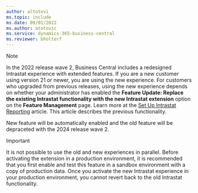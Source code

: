 ```yaml
---
author: altotovi
ms.topic: include
ms.date: 09/01/2022
ms.author: atotovic
ms.service: dynamics-365-business-central
ms.reviewer: bholtorf
---
```

> [!NOTE]
> In the 2022 release wave 2, Business Central includes a redesigned Intrastat experience with extended features. If you are a new customer using version 21 or newer, you are using the new experience. For customers who upgraded from previous releases, using the new experience depends on whether your administrator has enabled the **Feature Update: Replace the existing Intrastat functionality with the new Intrastat extension** option on the **Feature Management** page. Learn more at the [Set Up Intrastat Reporting](../finance-how-setup-report-intrastat.md) article. This article describes the previous functionality.
>
> New feature will be automatically enabled and the old feature will be depraceted with the 2024 release wave 2.   

> [!IMPORTANT]
> It is not possible to use the old and new experiences in parallel. Before activating the extension in a production environment, it is recommended that you first enable and test this feature in a sandbox environment with a copy of production data. Once you activate the new Intrastat experience in your production environment, you cannot revert back to the old Intrastat functionality.
